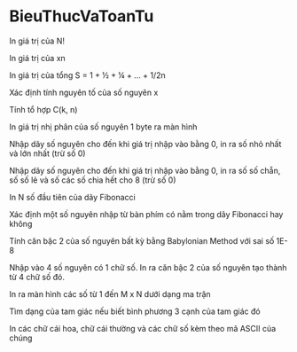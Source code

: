 # BieuThucVaToanTu
In giá trị của N!​

In giá trị của xn​

In giá trị của tổng S = 1 + ½ + ¼ + … + 1/2n​

Xác định tính nguyên tố của số nguyên x​

Tính tổ hợp ​C(k, n)

In giá trị nhị phân của số nguyên 1 byte ra màn hình​

Nhập dãy số nguyên cho đến khi giá trị nhập vào bằng 0, in ra số nhỏ nhất và lớn nhất (trừ số 0)​

Nhập dãy số nguyên cho đến khi giá trị nhập vào bằng 0, in ra số số chẵn, số số lẻ và số các số chia hết cho 8 (trừ số 0)​

In N số đầu tiên của dãy Fibonacci​

Xác định một số nguyên nhập từ bàn phím có nằm trong dãy Fibonacci hay không​

Tính căn bậc 2 của số nguyên bất kỳ bằng Babylonian Method với sai số 1E-8​

Nhập vào 4 số nguyên có 1 chữ số. In ra căn bậc 2 của số nguyên tạo thành từ 4 chữ số đó.​

In ra màn hình các số từ 1 đến M x N dưới dạng ma trận​

Tìm dạng của tam giác nếu biết bình phương 3 cạnh của tam giác đó​

In các chữ cái hoa, chữ cái thường và các chữ số kèm theo mã ASCII của chúng​

